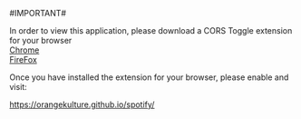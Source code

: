 
#IMPORTANT#

In order to view this application, please download a CORS Toggle extension for your browser
<br>
[Chrome](https://chrome.google.com/webstore/detail/cors-toggle/jioikioepegflmdnbocfhgmpmopmjkim?utm_source=chrome-app-launcher-info-dialog)
<br>
[FireFox](https://addons.mozilla.org/en-US/firefox/addon/cors-everywhere/)

Once you have installed the extension for your browser, please enable and visit:

https://orangekulture.github.io/spotify/

